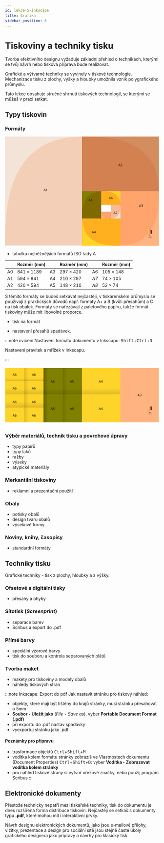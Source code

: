 ```yaml
---
id: lekce-5-inkscape
title: Grafika
sidebar_position: 6
---
```


# Tiskoviny a techniky tisku
Tvorba efektivního designu vyžaduje základní přehled o technikách, kterými se tvůj návrh nebo tisková příprava bude realizovat.

Grafické a výtvarné techniky se vyvinuly v tiskové technologie. Mechanizace tisku z plochy, výšky a hloubky umožnila vznik polygrafického průmyslu.

Tato lekce obsahuje stručné shrnutí tiskových technologií, se kterými se můžeš v praxi setkat.

## Typy tiskovin
### Formáty

![image](./images/inkscape-papersizes.svg)

- tabulka nejběžnějších formátů ISO řady A


|    | Rozměr (mm) |    | Rozměr (mm) |    | Rozměr (mm) |
|----|-------------|----|-------------|----|-------------|
| A0 | 841 × 1189  | A3 | 297 × 420   | A6 | 105 × 148   |
| A1 | 594 × 841   | A4 | 210 × 297   | *A7* | 74 × 105    |
| A2 | 420 × 594   | A5 | 148 × 210   | *A8* | 52 × 74     |

S těmito formáty se budeš setkávat nejčastěji, v tiskárenském průmyslu se použivají z praktických důvodů např. formáty A+ a B (kvůli přesahům) a C na tisk obálek. Formáty se nařezávají z paletového papíru, takže formát tiskoviny může mít libovolné proporce.  

- tisk na formát

- nastavení přesahů spadávek.

:::note cvičení
Nastavení formátu dokumentu v Inkscapu: <kbd>Shift</kbd>+<kbd>Ctrl</kbd>+<kbd>D</kbd>

Nastavení pravítek a mřížek v Inkscapu.



:::

![image](./images/inkscape-papersizes2.svg)

### Výběr materiálů, technik tisku a povrchové úpravy
- typy papírů
- typy laků
- ražby
- výseky
- atypické materiály
### Merkantilní tiskoviny
- reklamní a prezentační použití

### Obaly
- potisky obalů
- design tvaru obalů
- výsekové formy

### Noviny, knihy, časopisy
- standardní formáty
## Techniky tisku
Grafické techniky - tisk z plochy, hloubky a z výšky.
### Ofsetové a digitální tisky
- přesahy a ohyby
### Sítotisk (*Screenprint*)
- separace barev
- Scribus a export do .pdf
### Přímé barvy
- speciální vzorové barvy
- tisk do souboru a kontrola separovaných plátů
### Tvorba maket
- makety pro tiskoviny a modely obalů
- náhledy tiskových stran

:::note Inkscape: Export do pdf
Jak nastavit stránku pro tiskový náhled:
- objekty, které mají být tištěny do krajů stránky, musí stránku přesahovat o 5mm
- **Soubor ‣ Uložit jako** (*File ‣ Save as*), vyber **Portable Document Format (.pdf)**
- při exportu do .pdf nastav spadávky
- vyexportuj stránku jako .pdf
#### Poznámky pro přípravu

- trasformace objektů <kbd>Ctrl</kbd>+<kbd>Shift</kbd>+<kbd>M</kbd>  
- vodítka kolem formátu stránky zobrazíš ve Vlastnostech dokumentu (Document Properties) <kbd>Ctrl</kbd>+<kbd>Shift</kbd>+<kbd>D</kbd>: vyber **Vodítka ‣ Zobrazovat vodítka kolem stránky** 
- pro náhled tiskové strany si vytvoř ořezové značky, nebo použij program Scribus
:::
## Elektronické dokumenty
Přestože technicky nepatří mezi tiskařské techniky, tisk do dokumentu je dnes rozšířená forma distribuce tiskovin. Nejčastěji se setkáš s dokumenty typu **.pdf**, které mohou mít i interaktivní prvky.

Návrh designu elektronických dokumentů, jako jsou e-mailové přílohy, vizitky, prezentace a design pro sociální sítě jsou stejně časté úkoly grafického designera jako přípravy a návrhy pro klasický tisk.
